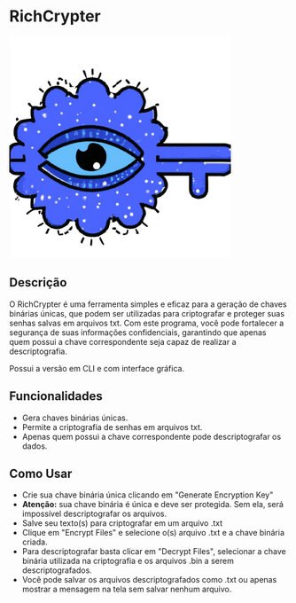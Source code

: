 <h1>RichCrypter</h1>

<img src="icon_png.png" alt="RichCrypter Logo" width="400" height="400">

<h2>Descrição</h2>
<p>O RichCrypter é uma ferramenta simples e eficaz para a geração de chaves binárias únicas, que podem ser utilizadas para criptografar e proteger suas senhas salvas em arquivos txt. Com este programa, você pode fortalecer a segurança de suas informações confidenciais, garantindo que apenas quem possui a chave correspondente seja capaz de realizar a descriptografia.</p>
<p>Possui a versão em CLI e com interface gráfica.</p>

<h2>Funcionalidades</h2>
<ul>
    <li>Gera chaves binárias únicas.</li>
    <li>Permite a criptografia de senhas em arquivos txt.</li>
    <li>Apenas quem possui a chave correspondente pode descriptografar os dados.</li>
</ul>

<h2>Como Usar</h2>
<ul>
    <li>Crie sua chave binária única clicando em "Generate Encryption Key"</li>
    <li><strong>Atenção:</strong> sua chave binária é única e deve ser protegida. Sem ela, será impossível descriptografar os arquivos.</li>
    <li>Salve seu texto(s) para criptografar em um arquivo .txt</li>
    <li>Clique em "Encrypt Files" e selecione o(s) arquivo .txt e a chave binária criada.</li>
    <li>Para descriptografar basta clicar em "Decrypt Files", selecionar a chave binária utilizada na criptografia e os arquivos .bin a serem descriptografados.</li>
    <li>Você pode salvar os arquivos descriptografados como .txt ou apenas mostrar a mensagem na tela sem salvar nenhum arquivo.</li>
</ul>


